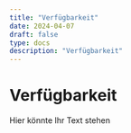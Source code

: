 ```yaml
---
title: "Verfügbarkeit"
date: 2024-04-07
draft: false
type: docs
description: "Verfügbarkeit"
---
```


# Verfügbarkeit

Hier könnte Ihr Text stehen